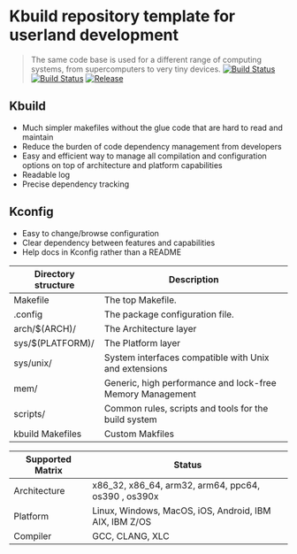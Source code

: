 
# Kbuild repository template for userland development
> The same code base is used for a different range of computing systems, from supercomputers to very tiny devices.
> [![Build Status](https://travis-ci.org/n13l/kbuild.png?branch=master)](https://travis-ci.org/n13l/kbuild) [![Build Status](https://snap-ci.com/n13l/kbuild/branch/master/build_image)](https://snap-ci.com/n13l/kbuild/branch/master) [![Release](https://img.shields.io/github/release/n13l/kbuild.svg)](https://packagecloud.io/n13l/openaaa) 

## Kbuild 
- Much simpler makefiles without the glue code that are hard to read and maintain
- Reduce the burden of code dependency management from developers
- Easy and efficient way to manage all compilation and configuration options on top of architecture and platform capabilities
- Readable log
- Precise dependency tracking

## Kconfig
- Easy to change/browse configuration
- Clear dependency between features and capabilities
- Help docs in Kconfig rather than a README


| Directory structure     | Description                                          |
|-------------------------|------------------------------------------------------|
| Makefile                | The top Makefile.                                    |
| .config                 | The package configuration file.                      |
| arch/$(ARCH)/           | The Architecture layer                               |
| sys/$(PLATFORM)/        | The Platform layer                                   |
| sys/unix/               | System interfaces compatible with Unix and extensions|
| mem/                    | Generic, high performance and lock-free Memory Management      |
| scripts/                | Common rules, scripts and tools for the build system |
| kbuild Makefiles        | Custom Makfiles                                      |

| Supported Matrix | Status                                                   |
|------------------|----------------------------------------------------------|
| Architecture     | x86_32, x86_64, arm32, arm64, ppc64, os390 , os390x      |
| Platform         | Linux, Windows, MacOS, iOS, Android, IBM AIX, IBM Z/OS   |
| Compiler         | GCC, CLANG, XLC                                          |

